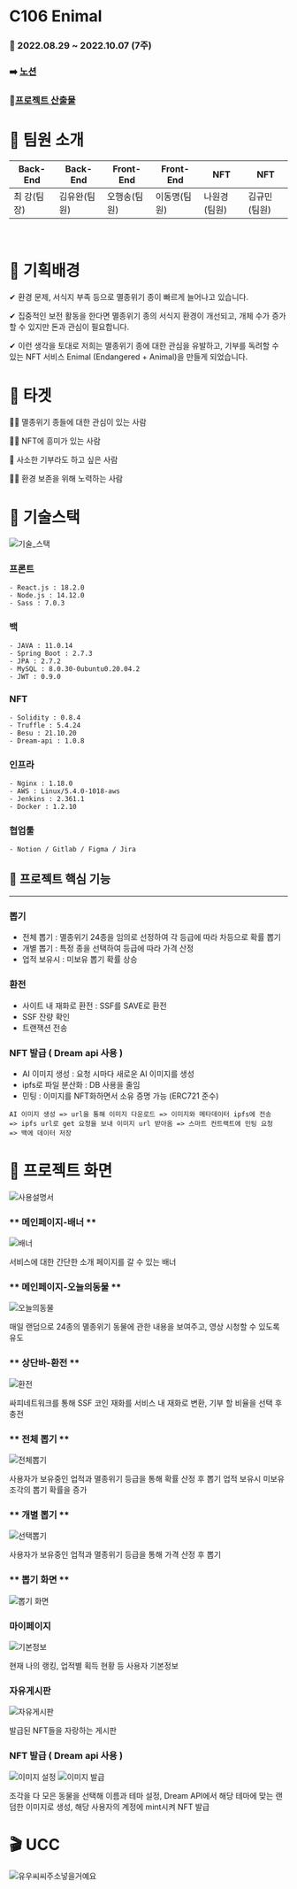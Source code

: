 # C106 Enimal

### 📢 2022.08.29 ~ 2022.10.07 (7주)

### :arrow_right: [노션](https://selective-spectrum-c0a.notion.site/Enimal-09dba286b744472f8854dcf122d9e313)

### 📃[프로젝트 산출물](/exec)
# 🍯 팀원 소개

|Back-End|Back-End|Front-End|Front-End|NFT|NFT|
|-----|---|---|---|---|---|
|최 강(팀장)|김유완(팀원)|오행송(팀원)|이동명(팀원)|나원경(팀원)|김규민(팀원)|
<br/>

# 🐣 기획배경

✔ 환경 문제, 서식지 부족 등으로 멸종위기 종이 빠르게 늘어나고 있습니다. 

✔ 집중적인 보전 활동을 한다면 멸종위기 종의 서식지 환경이 개선되고, 개체 수가 증가할 수 있지만 돈과 관심이 필요합니다. 

✔ 이런 생각을 토대로 저희는 멸종위기 종에 대한 관심을 유발하고, 기부를 독려할 수 있는 NFT 서비스 Enimal (Endangered + Animal)을 만들게 되었습니다.
<br/>
# 🎯 타겟

🙍‍♀️ 멸종위기 종들에 대한 관심이 있는 사람

🙍‍♂️ NFT에 흥미가 있는 사람

🙍‍ 사소한 기부라도 하고 싶은 사람

🙍‍♂️ 환경 보존을 위해 노력하는 사람
<br/>

# 🐇 기술스택

![기술_스택](/outputs/README.assets/기술_스택.jpg)

### 프론트
    - React.js : 18.2.0
    - Node.js : 14.12.0
    - Sass : 7.0.3
### 백
    - JAVA : 11.0.14
    - Spring Boot : 2.7.3
    - JPA : 2.7.2
    - MySQL : 8.0.30-0ubuntu0.20.04.2
    - JWT : 0.9.0
### NFT
    - Solidity : 0.8.4
    - Truffle : 5.4.24
    - Besu : 21.10.20
    - Dream-api : 1.0.8
### 인프라
    - Nginx : 1.18.0
    - AWS : Linux/5.4.0-1018-aws
    - Jenkins : 2.361.1
    - Docker : 1.2.10
### 협업툴
    - Notion / Gitlab / Figma / Jira


## 🐑 프로젝트 핵심 기능

---

### 뽑기

- 전체 뽑기 : 멸종위기 24종을 임의로 선정하여 각 등급에 따라 차등으로 확률 뽑기
- 개별 뽑기 : 특정 종을 선택하여 등급에 따라 가격 산정
- 업적 보유시 : 미보유 뽑기 확률 상승

### 환전

- 사이트 내 재화로 환전 : SSF를 SAVE로 환전
- SSF 잔량 확인
- 트랜잭션 전송

### NFT 발급 ( Dream api 사용 )

- AI 이미지 생성 : 요청 시마다 새로운 AI 이미지를 생성
- ipfs로 파일 분산화 : DB 사용을 줄임
- 민팅 : 이미지를 NFT화하면서 소유 증명 가능 (ERC721 준수)

```vbnet
AI 이미지 생성 => url을 통해 이미지 다운로드 => 이미지와 메타데이터 ipfs에 전송
=> ipfs url로 get 요청을 보내 이미지 url 받아옴 => 스마트 컨트랙트에 민팅 요청
=> 백에 데이터 저장
```

# 🐑 프로젝트 화면
![사용설명서](/outputs/README.assets/사용설명서.png)

### ** 메인페이지-배너 **
![배너](/outputs/README.assets/메인페이지.png)

서비스에 대한 간단한 소개 페이지를 갈 수 있는 배너

### ** 메인페이지-오늘의동물 **
![오늘의동물](/outputs/README.assets/오늘의_동물.png)

매일 랜덤으로 24종의 멸종위기 동물에 관한 내용을 보여주고, 영상 시청할 수 있도록 유도

### ** 상단바-환전 **
![환전](/outputs/README.assets/재화_전환.png)

싸피네트워크를 통해 SSF 코인 재화를 서비스 내 재화로 변환, 기부 할 비율을 선택 후 충전

### ** 전체 뽑기 **

![전체뽑기](/outputs/README.assets/전체뽑기.JPG)

사용자가 보유중인 업적과 멸종위기 등급을 통해 확률 산정 후 뽑기
업적 보유시 미보유 조각의 뽑기 확률을 증가

### ** 개별 뽑기 **

![선택뽑기](/outputs/README.assets/선택뽑기.JPG)

사용자가 보유중인 업적과 멸종위기 등급을 통해 가격 산정 후 뽑기

### ** 뽑기 화면 **

![뽑기 화면](/outputs/README.assets/뽑기.png)

### **마이페이지**

![기본정보](/outputs/README.assets/마이페이지.png)

현재 나의 랭킹, 업적별 획득 현황 등 사용자 기본정보

### **자유게시판**

![자유게시판](/outputs/README.assets/자유게시판.JPG)

발급된 NFT들을 자랑하는 게시판

### NFT 발급 ( Dream api 사용 )

![이미지 설정](/outputs/README.assets/NFT_발급.png)
![이미지 발급](/outputs/README.assets/보유중.png)

조각을 다 모은 동물을 선택해 이름과 테마 설정,
Dream API에서 해당 테마에 맞는 랜덤한 이미지로 생성,
해당 사용자의 계정에 mint시켜 NFT 발급

# 🎬 UCC
![유우씨씨주소넣을거예요](https://www.notion.so/UCC-2db4ce58fdde400db57857baebba2bb4)



